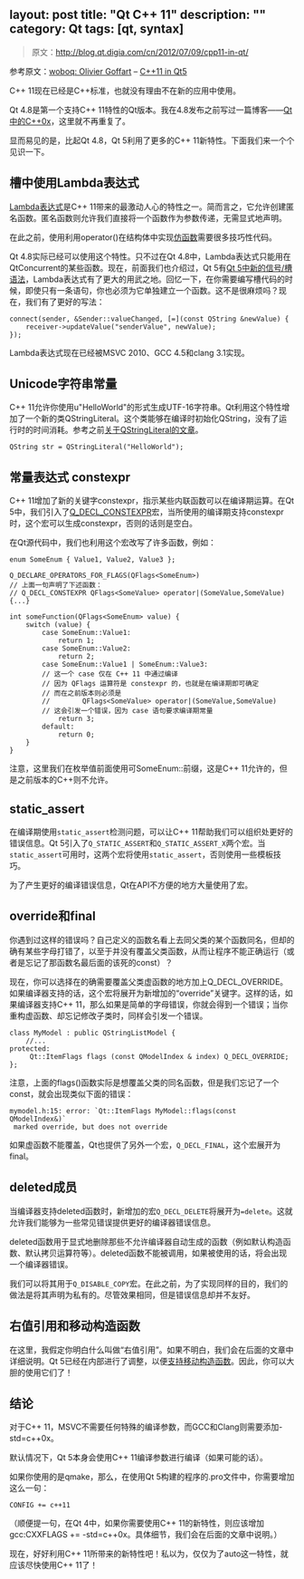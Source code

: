 layout: post
title: "Qt C++ 11"
description: ""
category: Qt
tags: [qt, syntax]
---

> 原文：http://blog.qt.digia.com/cn/2012/07/09/cpp11-in-qt/

参考原文：[woboq: Olivier Goffart](http://woboq.com/blog/) – [C++11 in Qt5](http://woboq.com/blog/cpp11-in-qt5.html)

C++ 11现在已经是C++标准，也就没有理由不在新的应用中使用。

Qt 4.8是第一个支持C++ 11特性的Qt版本。我在4.8发布之前写过一篇博客——[Qt中的C++0x](http://labs.qt.nokia.com.cn/2011/08/22/cpp0x-in-qt/)，这里就不再重复了。

显而易见的是，比起Qt 4.8，Qt 5利用了更多的C++ 11新特性。下面我们来一个个见识一下。

<!-- more -->

## 槽中使用Lambda表达式

[Lambda表达式](http://en.wikipedia.org/wiki/Anonymous_function#C.2B.2B)是C++ 11带来的最激动人心的特性之一。简而言之，它允许创建匿名函数。匿名函数则允许我们直接将一个函数作为参数传递，无需显式地声明。

在此之前，使用利用operator()在结构体中实现[仿函数](http://en.wikipedia.org/wiki/Function_object#In_C_and_C.2B.2B)需要很多技巧性代码。

Qt 4.8实际已经可以使用这个特性。只不过在Qt 4.8中，Lambda表达式只能用在QtConcurrent的某些函数。现在，前面我们也介绍过，Qt 5有[Qt 5中新的信号/槽语法](http://www.devbean.info/2012/04/signals-slots-in-qt5/)，Lambda表达式有了更大的用武之地。回忆一下，在你需要编写槽代码的时候，即使只有一条语句，你也必须为它单独建立一个函数。这不是很麻烦吗？现在，我们有了更好的写法：

    connect(sender, &Sender::valueChanged, [=](const QString &newValue) {
        receiver->updateValue("senderValue", newValue);
    });
    

Lambda表达式现在已经被MSVC 2010、GCC 4.5和clang 3.1实现。

## Unicode字符串常量

C++ 11允许你使用u"HelloWorld"的形式生成UTF-16字符串。Qt利用这个特性增加了一个新的类QStringLiteral。这个类能够在编译时初始化QString，没有了运行时的时间消耗。参考之前[关于QStringLiteral的文章](http://woboq.com/blog/qstringliteral.html)。

    QString str = QStringLiteral("HelloWorld");
    

## 常量表达式 constexpr

C++ 11增加了新的关键字constexpr，指示某些内联函数可以在编译期运算。在Qt 5中，我们引入了[Q_DECL_CONSTEXPR](http://qt-project.org/doc/qt-5.0/qtglobal.html#Q_DECL_CONSTEXPR)宏，当所使用的编译期支持constexpr时，这个宏可以生成constexpr，否则的话则是空白。

在Qt源代码中，我们也利用这个宏改写了许多函数，例如：

    enum SomeEnum { Value1, Value2, Value3 };
    
    Q_DECLARE_OPERATORS_FOR_FLAGS(QFlags<SomeEnum>)
    // 上面一句声明了下述函数：
    // Q_DECL_CONSTEXPR QFlags<SomeValue> operator|(SomeValue,SomeValue) {...}
    
    int someFunction(QFlags<SomeEnum> value) {
        switch (value) {
            case SomeEnum::Value1:
                return 1;
            case SomeEnum::Value2:
                return 2;
            case SomeEnum::Value1 | SomeEnum::Value3:
            // 这一个 case 仅在 C++ 11 中通过编译
            // 因为 QFlags 运算符是 constexpr 的，也就是在编译期即可确定
            // 而在之前版本则必须是 
            //        QFlags<SomeValue> operator|(SomeValue,SomeValue)
            // 这会引发一个错误，因为 case 语句要求编译期常量
                return 3;
            default:
                return 0;
        }
    }
    

注意，这里我们在枚举值前面使用可SomeEnum::前缀，这是C++ 11允许的，但是之前版本的C++则不允许。

## static_assert

在编译期使用`static_assert`检测问题，可以让C++ 11帮助我们可以组织处更好的错误信息。Qt 5引入了`Q_STATIC_ASSERT`和`Q_STATIC_ASSERT_X`两个宏。当`static_assert`可用时，这两个宏将使用`static_assert`，否则使用一些模板技巧。

为了产生更好的编译错误信息，Qt在API不方便的地方大量使用了宏。

## override和final

你遇到过这样的错误吗？自己定义的函数名看上去同父类的某个函数同名，但却的确有某些字母打错了，以至于并没有覆盖父类函数，从而让程序不能正确运行（或者是忘记了那函数名最后面的该死的const）？

现在，你可以选择在的确需要覆盖父类虚函数的地方加上Q_DECL_OVERRIDE。如果编译器支持的话，这个宏将展开为新增加的“override”关键字。这样的话，如果编译器支持C++ 11，那么如果是简单的字母错误，你就会得到一个错误；当你重构虚函数、却忘记修改子类时，同样会引发一个错误。

    class MyModel : public QStringListModel {
        //...
    protected:
         Qt::ItemFlags flags (const QModelIndex & index) Q_DECL_OVERRIDE;
    };
    

注意，上面的flags()函数实际是想覆盖父类的同名函数，但是我们忘记了一个const，就会出现类似下面的错误：

    mymodel.h:15: error: `Qt::ItemFlags MyModel::flags(const QModelIndex&)`
     marked override, but does not override
    

如果虚函数不能覆盖，Qt也提供了另外一个宏，`Q_DECL_FINAL`，这个宏展开为final。

## deleted成员

当编译器支持deleted函数时，新增加的宏`Q_DECL_DELETE`将展开为`=delete`。这就允许我们能够为一些常见错误提供更好的编译器错误信息。

deleted函数用于显式地删除那些不允许编译器自动生成的函数（例如默认构造函数、默认拷贝运算符等）。deleted函数不能被调用，如果被使用的话，将会出现一个编译器错误。

我们可以将其用于`Q_DISABLE_COPY`宏。在此之前，为了实现同样的目的，我们的做法是将其声明为私有的。尽管效果相同，但是错误信息却并不友好。

## 右值引用和移动构造函数

在这里，我假定你明白什么叫做“右值引用”。如果不明白，我们会在后面的文章中详细说明。Qt 5已经在内部进行了调整，以便[支持移动构造函数](https://qt.gitorious.org/qt/qtbase/commit/f92fdd190d056fe929f723e3f2ce9e0c0b141cec)。因此，你可以大胆的使用它们了！

## 结论

对于C++ 11，MSVC不需要任何特殊的编译参数，而GCC和Clang则需要添加-std=c++0x。

默认情况下，Qt 5本身会使用C++ 11编译参数进行编译（如果可能的话）。

如果你使用的是qmake，那么，在使用Qt 5构建的程序的.pro文件中，你需要增加这么一句：

    CONFIG += c++11

（顺便提一句，在Qt 4中，如果你需要使用C++ 11的新特性，则应该增加gcc:CXXFLAGS += -std=c++0x。具体细节，我们会在后面的文章中说明。）

现在，好好利用C++ 11所带来的新特性吧！私以为，仅仅为了auto这一特性，就应该尽快使用C++ 11了！


